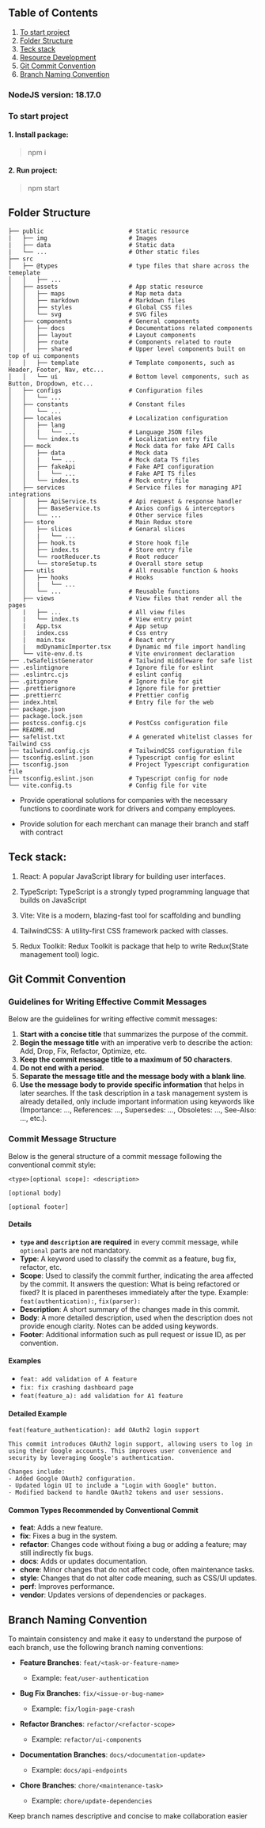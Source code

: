 ## Table of Contents
1. [To start project](#to-start-project)
2. [Folder Structure](#folder-structure)
3. [Teck stack](#teck-stack)
4. [Resource Development](#resource-development)
5. [Git Commit Convention](#git-commit-convention)
6. [Branch Naming Convention](#branch-naming-convention)


### NodeJS version: 18.17.0
### To start project
#### 1. Install package: 
>npm i
#### 2. Run project: 
>npm start
## Folder Structure 
```
├── public                        # Static resource
|   ├── img                       # Images
|   ├── data                      # Static data
|   └── ...                       # Other static files
├── src
│   ├── @types                    # type files that share across the temeplate
│   │   ├── ...                   
│   ├── assets                    # App static resource
│   │   ├── maps                  # Map meta data 
│   │   ├── markdown              # Markdown files
│   │   ├── styles                # Global CSS files
│   │   └── svg	                  # SVG files
│   ├── components                # General components
│   │   ├── docs                  # Documentations related components
│   │   ├── layout                # Layout components
│   │   ├── route                 # Components related to route
│   │   ├── shared                # Upper level components built on top of ui components
│   │   ├── template              # Template components, such as Header, Footer, Nav, etc...
│   │   └── ui                    # Bottom level components, such as Button, Dropdown, etc...
│   ├── configs                   # Configuration files        
│   │   └── ...          
│   ├── constants                 # Constant files
│   │   └── ...      
│   ├── locales                   # Localization configuration
│   │   ├── lang
│   │   |   └── ...               # Language JSON files
│   │   └── index.ts              # Localization entry file
│   ├── mock                      # Mock data for fake API Calls
│   │   ├── data                  # Mock data
│   │   |   └── ...               # Mock data TS files
│   │   ├── fakeApi               # Fake API configuration
│   │   |   └── ...               # Fake API TS files
│   │   └── index.ts              # Mock entry file
│   ├── services                  # Service files for managing API integrations
│   │   ├── ApiService.ts         # Api request & response handler
│   │   ├── BaseService.ts        # Axios configs & interceptors
│   │   └── ...                   # Other service files
│   ├── store                     # Main Redux store
│   │   ├── slices                # Genaral slices 
│   │   |   └── ...           
│   │   ├── hook.ts               # Store hook file    
│   │   ├── index.ts              # Store entry file
│   │   └── rootReducer.ts        # Root reducer
│   │   └── storeSetup.ts         # Overall store setup
│   ├── utils                     # All reusable function & hooks
│   │   ├── hooks                 # Hooks
│   │   |   └── ...      					
│   │   └── ...                   # Reusable functions 
│   ├── views                     # View files that render all the pages
│   |   ├── ...                   # All view files
│   |   └── index.ts              # View entry point
│   |   App.tsx                   # App setup
│   |   index.css                 # Css entry
│   |   main.tsx                  # React entry
│   |   mdDynamicImporter.tsx     # Dynamic md file import handling
│   └── vite-env.d.ts             # Vite environment declaration
├── .twSafelistGenerator          # Tailwind middleware for safe list
├── .eslintignore                 # Ignore file for eslint  
├── .eslintrc.cjs                 # eslint config
├── .gitignore                    # Ignore file for git
├── .prettierignore               # Ignore file for prettier
├── .prettierrc                   # Prettier config 
├── index.html                    # Entry file for the web
├── package.json                  
├── package.lock.json            
├── postcss.config.cjs            # PostCss configuration file
├── README.md  
├── safelist.txt                  # A generated whitelist classes for Tailwind css 
├── tailwind.config.cjs           # TailwindCSS configuration file
├── tsconfig.eslint.json          # Typescript config for eslint
├── tsconfig.json                 # Project Typescript configuration file
├── tsconfig.eslint.json          # Typescript config for node
└── vite.config.ts                # Config file for vite
```

-   Provide operational solutions for companies with the necessary functions to coordinate work for drivers and company employees.
    
-   Provide solution for each merchant can manage their branch and staff with contract
    

## Teck stack:

1.  React: A popular JavaScript library for building user interfaces.
    
2.  TypeScript: TypeScript is a strongly typed programming language that builds on JavaScript
    
3.  Vite: Vite is a modern, blazing-fast tool for scaffolding and bundling
    
4.  TailwindCSS: A utility-first CSS framework packed with classes.
    
5.  Redux Toolkit: Redux Toolkit is package that help to write Redux(State management tool) logic.

## Git Commit Convention

### Guidelines for Writing Effective Commit Messages

Below are the guidelines for writing effective commit messages:

1. **Start with a concise title** that summarizes the purpose of the commit.
2. **Begin the message title** with an imperative verb to describe the action: Add, Drop, Fix, Refactor, Optimize, etc.
3. **Keep the commit message title to a maximum of 50 characters**.
4. **Do not end with a period**.
5. **Separate the message title and the message body with a blank line**.
6. **Use the message body to provide specific information** that helps in later searches. If the task description in a task management system is already detailed, only include important information using keywords like (Importance: ..., References: ..., Supersedes: ..., Obsoletes: ..., See-Also: ..., etc.).

### Commit Message Structure

Below is the general structure of a commit message following the conventional commit style:

```
<type>[optional scope]: <description>

[optional body]

[optional footer]
```

#### Details
- **`type` and `description` are required** in every commit message, while `optional` parts are not mandatory.
- **Type**: A keyword used to classify the commit as a feature, bug fix, refactor, etc.
- **Scope**: Used to classify the commit further, indicating the area affected by the commit. It answers the question: What is being refactored or fixed? It is placed in parentheses immediately after the type. Example: `feat(authentication):`, `fix(parser):`
- **Description**: A short summary of the changes made in this commit.
- **Body**: A more detailed description, used when the description does not provide enough clarity. Notes can be added using keywords.
- **Footer**: Additional information such as pull request or issue ID, as per convention.

#### Examples
- `feat: add validation of A feature`
- `fix: fix crashing dashboard page`
- `feat(feature_a): add validation for A1 feature`

#### Detailed Example
```
feat(feature_authentication): add OAuth2 login support

This commit introduces OAuth2 login support, allowing users to log in using their Google accounts. This improves user convenience and security by leveraging Google's authentication.

Changes include:
- Added Google OAuth2 configuration.
- Updated login UI to include a "Login with Google" button.
- Modified backend to handle OAuth2 tokens and user sessions.
```

#### Common Types Recommended by Conventional Commit

- **feat**: Adds a new feature.
- **fix**: Fixes a bug in the system.
- **refactor**: Changes code without fixing a bug or adding a feature; may still indirectly fix bugs.
- **docs**: Adds or updates documentation.
- **chore**: Minor changes that do not affect code, often maintenance tasks.
- **style**: Changes that do not alter code meaning, such as CSS/UI updates.
- **perf**: Improves performance.
- **vendor**: Updates versions of dependencies or packages.

## Branch Naming Convention

To maintain consistency and make it easy to understand the purpose of each branch, use the following branch naming conventions:

-   **Feature Branches**: `feat/<task-or-feature-name>`
    
    -   Example: `feat/user-authentication`
        
-   **Bug Fix Branches**: `fix/<issue-or-bug-name>`
    
    -   Example: `fix/login-page-crash`
        
-   **Refactor Branches**: `refactor/<refactor-scope>`
    
    -   Example: `refactor/ui-components`
        
-   **Documentation Branches**: `docs/<documentation-update>`
    
    -   Example: `docs/api-endpoints`
        
-   **Chore Branches**: `chore/<maintenance-task>`
    
    -   Example: `chore/update-dependencies`
        

Keep branch names descriptive and concise to make collaboration easier